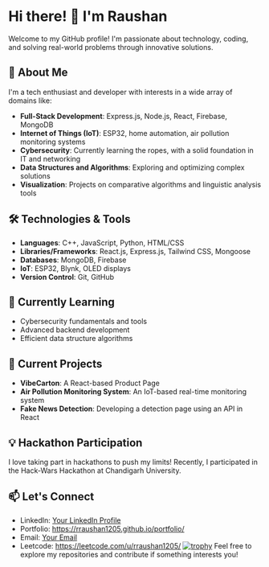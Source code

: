# Hi there! 👋 I'm Raushan

Welcome to my GitHub profile! I'm passionate about technology, coding, and solving real-world problems through innovative solutions.

## 🚀 About Me

I'm a tech enthusiast and developer with interests in a wide array of domains like:

- **Full-Stack Development**: Express.js, Node.js, React, Firebase, MongoDB
- **Internet of Things (IoT)**: ESP32, home automation, air pollution monitoring systems
- **Cybersecurity**: Currently learning the ropes, with a solid foundation in IT and networking
- **Data Structures and Algorithms**: Exploring and optimizing complex solutions
- **Visualization**: Projects on comparative algorithms and linguistic analysis tools

## 🛠️ Technologies & Tools

- **Languages**: C++, JavaScript, Python, HTML/CSS
- **Libraries/Frameworks**: React.js, Express.js, Tailwind CSS, Mongoose
- **Databases**: MongoDB, Firebase
- **IoT**: ESP32, Blynk, OLED displays
- **Version Control**: Git, GitHub

## 🌱 Currently Learning

- Cybersecurity fundamentals and tools
- Advanced backend development
- Efficient data structure algorithms

## 🔭 Current Projects

- **VibeCarton**: A React-based Product Page
- **Air Pollution Monitoring System**: An IoT-based real-time monitoring system
- **Fake News Detection**: Developing a detection page using an API in React

## 💡 Hackathon Participation

I love taking part in hackathons to push my limits! Recently, I participated in the Hack-Wars Hackathon at Chandigarh University.

## 📫 Let's Connect

- LinkedIn: [Your LinkedIn Profile](#)
- Portfolio: https://rraushan1205.github.io/portfolio/
- Email: [Your Email](mailto:your-email@example.com)
- Leetcode: https://leetcode.com/u/rraushan1205/
[![trophy](https://github-profile-trophy.vercel.app/?username=rraushan1205)](https://github.com/rraushan1205/github-profile-trophy)
Feel free to explore my repositories and contribute if something interests you!

